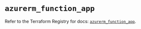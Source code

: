 # `azurerm_function_app`

Refer to the Terraform Registry for docs: [`azurerm_function_app`](https://registry.terraform.io/providers/hashicorp/azurerm/3.106.1/docs/resources/function_app).
